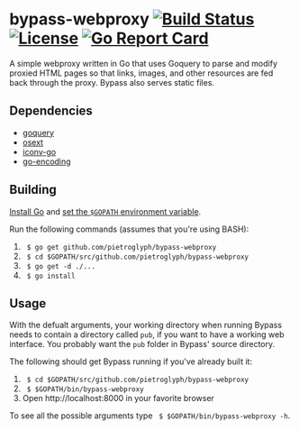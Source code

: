 # bypass-webproxy [![Build Status](https://travis-ci.org/pietroglyph/bypass-webproxy.svg?branch=master)](https://travis-ci.org/pietroglyph/bypass-webproxy) [![License](https://img.shields.io/badge/license-MPL--2.0-orange.svg)](https://github.com/pietroglyph/bypass-webproxy/blob/master/LICENSE) [![Go Report Card](https://goreportcard.com/badge/github.com/pietroglyph/bypass-webproxy)](https://goreportcard.com/report/github.com/pietroglyph/bypass-webproxy)

A simple webproxy written in Go that uses Goquery to parse and modify proxied HTML pages so that links, images, and other resources are fed back through the proxy. Bypass also serves static files.

## Dependencies

+ [goquery](https://github.com/PuerkitoBio/goquery)
+ [osext](https://github.com/kardianos/osext)
+ [iconv-go](https://github.com/djimenez/iconv-go)
+ [go-encoding](https://github.com/mattn/go-encoding)

## Building

[Install Go](https://golang.org/doc/install) and [set the `$GOPATH` environment variable](https://golang.org/doc/code.html#GOPATH).

Run the following commands (assumes that you're using BASH):
1. ` $ go get github.com/pietroglyph/bypass-webproxy`
2. ` $ cd $GOPATH/src/github.com/pietroglyph/bypass-webproxy`
3. ` $ go get -d ./...`
4. ` $ go install`

## Usage

With the defualt arguments, your working directory when running Bypass needs to contain a directory called `pub`, if you want to have a working web interface. You probably want the `pub` folder in Bypass' source directory.

The following should get Bypass running if you've already built it:
1. ` $ cd $GOPATH/src/github.com/pietroglyph/bypass-webproxy`
2. ` $ $GOPATH/bin/bypass-webproxy`
3. Open http://localhost:8000 in your favorite browser

To see all the possible arguments type ` $ $GOPATH/bin/bypass-webproxy -h`.
